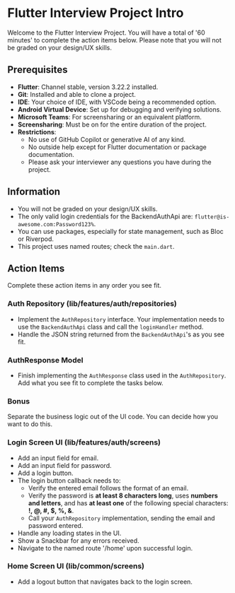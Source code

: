# Flutter Interview Project Intro

Welcome to the Flutter Interview Project. You will have a total of '60 minutes' to complete the action items below. Please note that you will not be graded on your design/UX skills.

## Prerequisites

- **Flutter**: Channel stable, version 3.22.2 installed.
- **Git**: Installed and able to clone a project.
- **IDE**: Your choice of IDE, with VSCode being a recommended option.
- **Android Virtual Device**: Set up for debugging and verifying solutions.
- **Microsoft Teams**: For screensharing or an equivalent platform.
- **Screensharing**: Must be on for the entire duration of the project.
- **Restrictions**:
  - No use of GitHub Copilot or generative AI of any kind.
  - No outside help except for Flutter documentation or package documentation.
  - Please ask your interviewer any questions you have during the project.

## Information

- You will not be graded on your design/UX skills.
- The only valid login credentials for the BackendAuthApi are: `flutter@is-awesome.com:Password123%`.
- You can use packages, especially for state management, such as Bloc or Riverpod.
- This project uses named routes; check the `main.dart`.

## Action Items

Complete these action items in any order you see fit.

### Auth Repository (lib/features/auth/repositories)

- Implement the `AuthRepository` interface. Your implementation needs to use the `BackendAuthApi` class and call the `loginHandler` method.
- Handle the JSON string returned from the `BackendAuthApi`'s as you see fit.

### AuthResponse Model

- Finish implementing the `AuthResponse` class used in the `AuthRepository`. Add what you see fit to complete the tasks below.

### Bonus

Separate the business logic out of the UI code. You can decide how you want to do this.

### Login Screen UI (lib/features/auth/screens)

- Add an input field for email.
- Add an input field for password.
- Add a login button.
- The login button callback needs to:
  - Verify the entered email follows the format of an email.
  - Verify the password is **at least 8 characters long**, uses **numbers and letters**, and has **at least one** of the following special characters: **!, @, #, $, %, &**.
  - Call your `AuthRepository` implementation, sending the email and password entered.
- Handle any loading states in the UI.
- Show a Snackbar for any errors received.
- Navigate to the named route '/home' upon successful login.

### Home Screen UI (lib/common/screens)

- Add a logout button that navigates back to the login screen.
